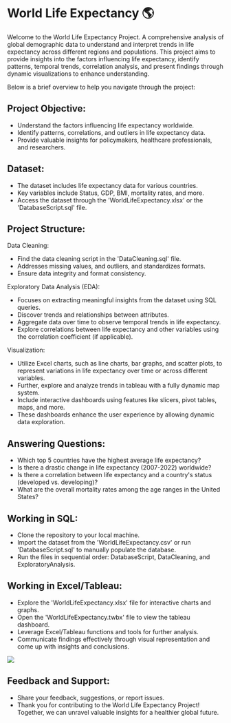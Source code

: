 
# World Life Expectancy 🌎
Welcome to the World Life Expectancy Project. A comprehensive analysis of global demographic data to understand and interpret trends in life expectancy across different regions and populations. 
This project aims to provide insights into the factors influencing life expectancy, identify patterns, temporal trends, correlation analysis, and present findings through dynamic visualizations to enhance understanding. 

Below is a brief overview to help you navigate through the project:

## Project Objective:
- Understand the factors influencing life expectancy worldwide.
- Identify patterns, correlations, and outliers in life expectancy data.
- Provide valuable insights for policymakers, healthcare professionals, and researchers.

## Dataset:
- The dataset includes life expectancy data for various countries.
- Key variables include Status, GDP, BMI, mortality rates, and more.
- Access the dataset through the 'WorldLifeExpectancy.xlsx' or the 'DatabaseScript.sql' file.

## Project Structure:
Data Cleaning:
- Find the data cleaning script in the 'DataCleaning.sql' file.
- Addresses missing values, and outliers, and standardizes formats.
- Ensure data integrity and format consistency.

Exploratory Data Analysis (EDA):
- Focuses on extracting meaningful insights from the dataset using SQL queries. 
- Discover trends and relationships between attributes.
- Aggregate data over time to observe temporal trends in life expectancy.
- Explore correlations between life expectancy and other variables using the correlation coefficient (if applicable).


Visualization:
- Utilize Excel charts, such as line charts, bar graphs, and scatter plots, to represent variations in life expectancy over time or across different variables.
- Further, explore and analyze trends in tableau with a fully dynamic map system.
- Include interactive dashboards using features like slicers, pivot tables, maps, and more.
- These dashboards enhance the user experience by allowing dynamic data exploration.


## Answering Questions:
- Which top 5 countries have the highest average life expectancy?
- Is there a drastic change in life expectancy (2007-2022) worldwide?
- Is there a correlation between life expectancy and a country's status (developed vs. developing)?
- What are the overall mortality rates among the age ranges in the United States?

## Working in SQL:
- Clone the repository to your local machine.
- Import the dataset from the 'WorldLifeExpectancy.csv' or run 'DatabaseScript.sql' to manually populate the database.
- Run the files in sequential order: DatabaseScript, DataCleaning, and ExploratoryAnalysis.

## Working in Excel/Tableau:
- Explore the 'WorldLifeExpectancy.xlsx' file for interactive charts and graphs.
- Open the 'WorldLifeExpectancy.twbx' file to view the tableau dashboard.
- Leverage Excel/Tableau functions and tools for further analysis.
- Communicate findings effectively through visual representation and come up with insights and conclusions.

<div class='tableauPlaceholder' id='viz1705955296607' style='position: relative'><noscript><a href='#'><img alt=' ' src='https:&#47;&#47;public.tableau.com&#47;static&#47;images&#47;Wo&#47;WorldLifeExpectancy_17054230844850&#47;Home&#47;1_rss.png' style='border: none' /></a></noscript><object class='tableauViz'  style='display:none;'><param name='host_url' value='https%3A%2F%2Fpublic.tableau.com%2F' /> <param name='embed_code_version' value='3' /> <param name='site_root' value='' /><param name='name' value='WorldLifeExpectancy_17054230844850&#47;Home' /><param name='tabs' value='no' /><param name='toolbar' value='yes' /><param name='static_image' value='https:&#47;&#47;public.tableau.com&#47;static&#47;images&#47;Wo&#47;WorldLifeExpectancy_17054230844850&#47;Home&#47;1.png' /> <param name='animate_transition' value='yes' /><param name='display_static_image' value='yes' /><param name='display_spinner' value='yes' /><param name='display_overlay' value='yes' /><param name='display_count' value='yes' /><param name='language' value='en-US' /></object></div>                <script type='text/javascript'>                    var divElement = document.getElementById('viz1705955296607');                    var vizElement = divElement.getElementsByTagName('object')[0];                    if ( divElement.offsetWidth > 800 ) { vizElement.style.width='1600px';vizElement.style.height='927px';} else if ( divElement.offsetWidth > 500 ) { vizElement.style.width='1600px';vizElement.style.height='927px';} else { vizElement.style.width='100%';vizElement.style.height='2477px';}                     var scriptElement = document.createElement('script');                    scriptElement.src = 'https://public.tableau.com/javascripts/api/viz_v1.js';                    vizElement.parentNode.insertBefore(scriptElement, vizElement);                </script>


## Feedback and Support:
- Share your feedback, suggestions, or report issues.
- Thank you for contributing to the World Life Expectancy Project! Together, we can unravel valuable insights for a healthier global future.
